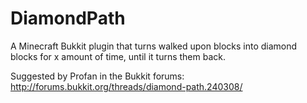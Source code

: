 DiamondPath
===========

A Minecraft Bukkit plugin that turns walked upon blocks into diamond blocks for x amount of time, until it turns them back.

Suggested by Profan in the Bukkit forums: http://forums.bukkit.org/threads/diamond-path.240308/
